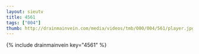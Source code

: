 ```yaml
--- 
layout: sieutv
title: 4561
tags: ["004"]
thumb: http://drainmainvein.com/media/videos/tmb/000/004/561/player.jpg
---
```

{% include drainmainvein key="4561" %} 
